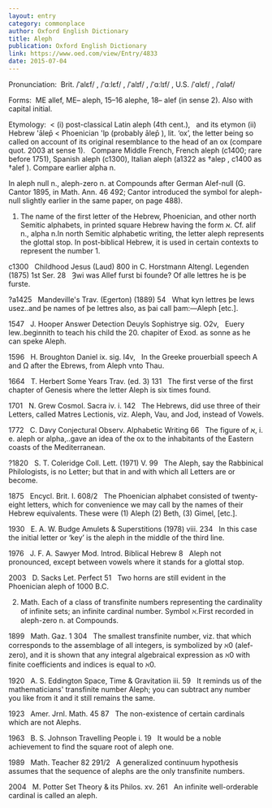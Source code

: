 ```yaml
---
layout: entry
category: commonplace
author: Oxford English Dictionary
title: Aleph
publication: Oxford English Dictionary
link: https://www.oed.com/view/Entry/4833
date: 2015-07-04
---
```


Pronunciation:  Brit. /ˈalɛf/ , /ˈɑːlɛf/ , /ˈalɪf/ , /ˈɑːlɪf/ , U.S. /ˈɑlɛf/ , /ˈɑləf/

Forms:  ME allef, ME– aleph, 15–16 alephe, 18– alef (in sense 2). Also with capital initial.

Etymology:  < (i) post-classical Latin aleph (4th cent.), 
 
and its etymon (ii) Hebrew 'ālep̄ < Phoenician 'lp (probably ālep̄ ), lit. ‘ox’, the letter being so called on account of its original resemblance to the head of an ox (compare quot. 2003 at sense 1). 
 
Compare Middle French, French aleph (c1400; rare before 1751), Spanish aleph (c1300), Italian aleph (a1322 as †alep , c1400 as †alef ). Compare earlier alpha n.

In aleph null n., aleph-zero n. at Compounds after German Alef-null (G. Cantor 1895, in Math. Ann. 46 492; Cantor introduced the symbol for aleph-null slightly earlier in the same paper, on page 488).


1. The name of the first letter of the Hebrew, Phoenician, and other north Semitic alphabets, in printed square Hebrew having the form א. Cf. alif n., alpha n.In north Semitic alphabetic writing, the letter aleph represents the glottal stop. In post-biblical Hebrew, it is used in certain contexts to represent the number 1.

c1300   Childhood Jesus (Laud) 800 in C. Horstmann Altengl. Legenden (1875) 1st Ser. 28   Ȝwi was Allef furst bi founde? Of alle lettres he is þe furste.

?a1425   Mandeville's Trav. (Egerton) (1889) 54   What kyn lettres þe Iews usez..and þe names of þe lettres also, as þai call þam:—Aleph [etc.].

1547   J. Hooper Answer Detection Deuyls Sophistrye sig. O2v,   Euery lew..beginnith to teach his child the 20. chapiter of Exod. as sonne as he can speke Aleph.

1596   H. Broughton Daniel ix. sig. I4v,   In the Greeke prouerbiall speech Α and Ω after the Ebrews, from Aleph vnto Thau.

1664   T. Herbert Some Years Trav. (ed. 3) 131   The first verse of the first chapter of Genesis where the letter Aleph is six times found.

1701   N. Grew Cosmol. Sacra iv. i. 142   The Hebrews, did use three of their Letters, called Matres Lectionis, viz. Aleph, Vau, and Jod, instead of Vowels.

1772   C. Davy Conjectural Observ. Alphabetic Writing 66   The figure of א, i. e. aleph or alpha,..gave an idea of the ox to the inhabitants of the Eastern coasts of the Mediterranean.

?1820   S. T. Coleridge Coll. Lett. (1971) V. 99   The Aleph, say the Rabbinical Philologists, is no Letter; but that in and with which all Letters are or become.

1875   Encycl. Brit. I. 608/2   The Phoenician alphabet consisted of twenty-eight letters, which for convenience we may call by the names of their Hebrew equivalents. These were (1) Aleph (2) Beth, (3) Gimel, [etc.].

1930   E. A. W. Budge Amulets & Superstitions (1978) viii. 234   In this case the initial letter or ‘key’ is the aleph in the middle of the third line.

1976   J. F. A. Sawyer Mod. Introd. Biblical Hebrew 8   Aleph not pronounced, except between vowels where it stands for a glottal stop.

2003   D. Sacks Let. Perfect 51   Two horns are still evident in the Phoenician aleph of 1000 B.C.


2. Math. Each of a class of transfinite numbers representing the cardinality of infinite sets; an infinite cardinal number. Symbol ℵ.First recorded in aleph-zero n. at Compounds.

1899   Math. Gaz. 1 304   The smallest transfinite number, viz. that which corresponds to the assemblage of all integers, is symbolized by ℵ0 (alef-zero), and it is shown that any integral algebraical expression as ℵ0 with finite coefficients and indices is equal to ℵ0.

1920   A. S. Eddington Space, Time & Gravitation iii. 59   It reminds us of the mathematicians' transfinite number Aleph; you can subtract any number you like from it and it still remains the same.

1923   Amer. Jrnl. Math. 45 87   The non-existence of certain cardinals which are not Alephs.

1963   B. S. Johnson Travelling People i. 19   It would be a noble achievement to find the square root of aleph one.

1989   Math. Teacher 82 291/2   A generalized continuum hypothesis assumes that the sequence of alephs are the only transfinite numbers.

2004   M. Potter Set Theory & its Philos. xv. 261   An infinite well-orderable cardinal is called an aleph.
